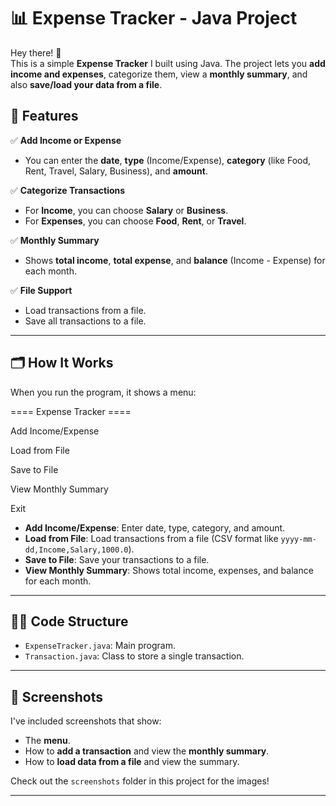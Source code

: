 # 📊 Expense Tracker - Java Project

Hey there! 👋  
This is a simple **Expense Tracker** I built using Java. The project lets you **add income and expenses**, categorize them, view a **monthly summary**, and also **save/load your data from a file**.

## 🎯 Features
 
✅ **Add Income or Expense**
- You can enter the **date**, **type** (Income/Expense), **category** (like Food, Rent, Travel, Salary, Business), and **amount**.
  
✅ **Categorize Transactions**
- For **Income**, you can choose **Salary** or **Business**.
- For **Expenses**, you can choose **Food**, **Rent**, or **Travel**.

✅ **Monthly Summary**
- Shows **total income**, **total expense**, and **balance** (Income - Expense) for each month. 

✅ **File Support**
- Load transactions from a file.
- Save all transactions to a file.

---

## 🗂️ How It Works

When you run the program, it shows a menu:

==== Expense Tracker ====

Add Income/Expense

Load from File

Save to File

View Monthly Summary

Exit


- **Add Income/Expense**: Enter date, type, category, and amount.
- **Load from File**: Load transactions from a file (CSV format like `yyyy-mm-dd,Income,Salary,1000.0`).
- **Save to File**: Save your transactions to a file.
- **View Monthly Summary**: Shows total income, expenses, and balance for each month.

---

## 🧑‍💻 Code Structure

- `ExpenseTracker.java`: Main program.
- `Transaction.java`: Class to store a single transaction.

---

## 📸 Screenshots

I've included screenshots that show:
- The **menu**.
- How to **add a transaction** and view the **monthly summary**.
- How to **load data from a file** and view the summary.

Check out the `screenshots` folder in this project for the images!

---

 
